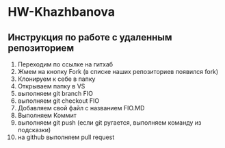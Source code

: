 # HW-Khazhbanova

## Инструкция по  работе с удаленным репозиторием

 1. Переходим по ссылке на гитхаб
 2. Жмем на кнопку Fork (в списке наших репозиториев появился fork)
 3. Клонируем к себе в папку
 4. Открываем папку в VS
 5. выполняем git branch FIO
 6. выполняем git checkout FIO
 7. Добавляем свой файл с названием FIO.MD
 8. Выполняем Коммит
 9. выполняем git push (если git ругается, выполняем команду из подсказки)
 10. на github выполняем pull request